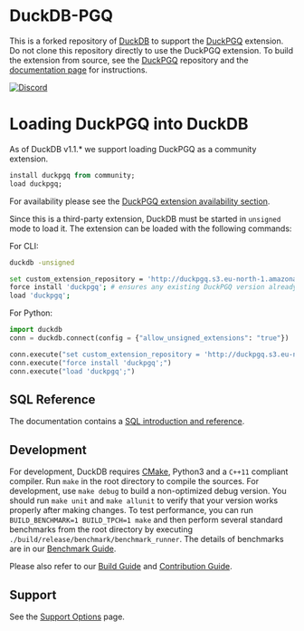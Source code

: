 # DuckDB-PGQ

This is a forked repository of [DuckDB](https://github.com/duckdb/duckdb) to support the [DuckPGQ](https://github.com/cwida/duckpgq-extension) extension.
Do not clone this repository directly to use the DuckPGQ extension.
To build the extension from source, see the [DuckPGQ](https://github.com/cwida/duckpgq-extension) repository 
and the [documentation page](https://duckpgq.notion.site/duckpgq/b8ac652667964f958bfada1c3e53f1bb?v=3b47a8d44bdf4e0c8b503bf23f1b76f2) for instructions.

[![Discord](https://discordapp.com/api/guilds/1225369321077866496/widget.png?style=banner3)](https://discord.gg/8X95XHhQB7)

# Loading DuckPGQ into DuckDB
As of DuckDB v1.1.* we support loading DuckPGQ as a community extension. 
```sql
install duckpgq from community; 
load duckpgq;
```


For availability please see the [DuckPGQ extension availability section](https://github.com/cwida/duckpgq-extension#duckpgq-extension-availability).

Since this is a third-party extension, DuckDB must be started in `unsigned` mode to load it. The extension can be loaded with the following commands: 

For CLI:
```bash
duckdb -unsigned

set custom_extension_repository = 'http://duckpgq.s3.eu-north-1.amazonaws.com';
force install 'duckpgq'; # ensures any existing DuckPGQ version already installed is overwritten
load 'duckpgq';
```

For Python:
```python
import duckdb 
conn = duckdb.connect(config = {"allow_unsigned_extensions": "true"})

conn.execute("set custom_extension_repository = 'http://duckpgq.s3.eu-north-1.amazonaws.com';")
conn.execute("force install 'duckpgq';")
conn.execute("load 'duckpgq';")
```
## SQL Reference

The documentation contains a [SQL introduction and reference](https://duckdb.org/docs/sql/introduction).

## Development

For development, DuckDB requires [CMake](https://cmake.org), Python3 and a `C++11` compliant compiler. Run `make` in the root directory to compile the sources. For development, use `make debug` to build a non-optimized debug version. You should run `make unit` and `make allunit` to verify that your version works properly after making changes. To test performance, you can run `BUILD_BENCHMARK=1 BUILD_TPCH=1 make` and then perform several standard benchmarks from the root directory by executing `./build/release/benchmark/benchmark_runner`. The details of benchmarks are in our [Benchmark Guide](benchmark/README.md).

Please also refer to our [Build Guide](https://duckdb.org/docs/stable/dev/building/overview) and [Contribution Guide](CONTRIBUTING.md).

## Support

See the [Support Options](https://duckdblabs.com/support/) page.
